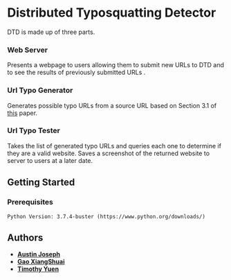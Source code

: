 
# Distributed Typosquatting Detector

DTD is made up of three parts.

### Web Server 
Presents a webpage to users allowing them to submit new URLs to DTD and to see the results of previously submitted URLs .

### Url Typo Generator
Generates possible typo URLs from a source URL based on Section 3.1 of [this](https://www.usenix.org/legacy/event/sruti06/tech/full_papers/wang/wang.pdf) paper.

### Url Typo Tester
Takes the list of generated typo URLs and queries each one to determine if they are a valid website. Saves a screenshot of the returned website to server to users at a later date.

## Getting Started

### Prerequisites
```
Python Version: 3.7.4-buster (https://www.python.org/downloads/)
```

## Authors

* **[Austin Joseph](https://github.com/austinobejo)**
* **[Gao XiangShuai](https://github.com/GAO23)**
* **[Timothy Yuen](https://github.com/austinobejo)**

